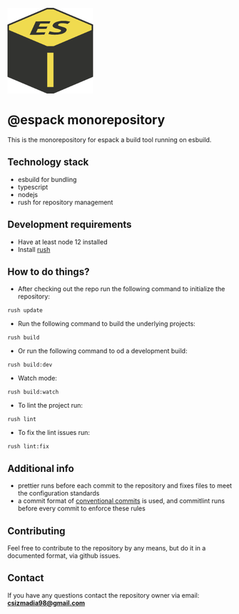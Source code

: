![espack](./apps/espack/assets/espack.png)

# @espack monorepository

This is the monorepository for espack a build tool running on esbuild.

## Technology stack

- esbuild for bundling 
- typescript
- nodejs
- rush for repository management

## Development requirements
- Have at least node 12 installed
- Install [rush](https://rushjs.io/)

## How to do things?
- After checking out the repo run the following command to initialize the repository:
```shell
rush update
```
- Run the following command to build the underlying projects: 
```shell
rush build
```
- Or run the following command to od a development build:
```shell
rush build:dev
```
- Watch mode:
```shell
rush build:watch
```
- To lint the project run:
```shell
rush lint
```
- To fix the lint issues run:
```shell
rush lint:fix
```

## Additional info

- prettier runs before each commit to the repository and fixes files to meet the configuration standards
- a commit format of [conventional commits](https://www.conventionalcommits.org/en/v1.0.0/#specification) is used, and
commitlint runs before every commit to enforce these rules

## Contributing

Feel free to contribute to the repository by any means, but do it in a documented format, via github issues.

## Contact
If you have any questions contact the repository owner via email: **csizmadia98@gmail.com**

